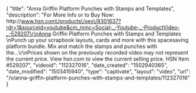 {
    "title": "Anna Griffin Platform Punches with Stamps and Templates",
    "description": "For More Info or to Buy Now: http:\/\/www.hsn.com\/products\/seo\/8301637?rdr=1&sourceid=youtube&cm_mmc=Social-_-Youtube-_-ProductVideo-_-529207\r\nAnna Griffin Platform Punches with Stamps and Templates  \nPunch up your scrapbook layouts, cards and more with this spacesaving platform bundle. Mix and match the stamps and punches with the...\r\nPrices shown on the previously recorded video may not represent the current price.  View hsn.com to view the current selling price. HSN Item #529207",
    "videoid": "112327016",
    "date_created": "1502940365",
    "date_modified": "1503415940",
    "type": "captivate",
    "layout": "video",
    "url": "\/v\/anna-griffin-platform-punches-with-stamps-and-templates\/112327016"
}